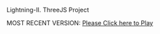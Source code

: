 Lightning-II. ThreeJS Project

MOST RECENT VERSION: [Please Click here to Play](https://rawcdn.githack.com/alperenbutun/jets-online/3d97aca/index.html)
